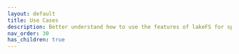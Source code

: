 ```yaml
---
layout: default
title: Use Cases
description: Better understand how to use the features of lakeFS for specific use cases.
nav_order: 30
has_children: true
---
```

